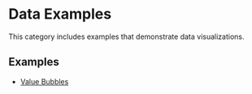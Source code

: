 # Data Examples

This category includes examples that demonstrate data visualizations.

## Examples

- [Value Bubbles](./Value%20Bubbles)